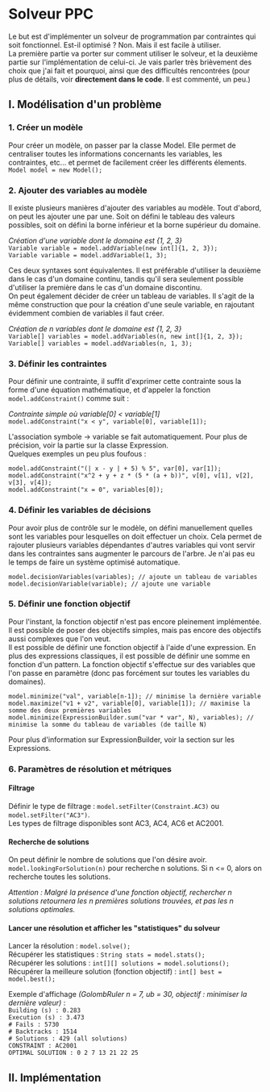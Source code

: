# Solveur PPC
Le but est d'implémenter un solveur de programmation par contraintes qui soit fonctionnel. Est-il optimisé ? Non. Mais il est facile à utiliser.  
La première partie va porter sur comment utiliser le solveur, et la deuxième partie sur l'implémentation de celui-ci. Je vais parler très brièvement des choix que j'ai fait et pourquoi, ainsi que des difficultés rencontrées (pour plus de détails, voir **directement dans le code**. Il est commenté, un peu.) 

## I. Modélisation d'un problème
### 1. Créer un modèle
Pour créer un modèle, on passer par la classe Model. Elle permet de centraliser toutes les informations concernants les variables, les contraintes, etc... et permet de facilement créer les différents élements.  
`Model model = new Model();`

### 2. Ajouter des variables au modèle
Il existe plusieurs manières d'ajouter des variables au modèle. Tout d'abord, on peut les ajouter une par une. Soit on défini le tableau des valeurs possibles, soit on défini la borne inférieur et la borne supérieur du domaine.
  
 _Création d'une variable dont le domaine est {1, 2, 3}_  
`Variable variable = model.addVariable(new int[]{1, 2, 3});`  
`Variable variable = model.addVariable(1, 3);`

Ces deux syntaxes sont équivalentes. Il est préférable d'utiliser la deuxième dans le cas d'un domaine continu, tandis qu'il sera seulement possible d'utiliser la première dans le cas d'un domaine discontinu.  
On peut également décider de créer un tableau de variables. Il s'agit de la même construction que pour la création d'une seule variable, en rajoutant évidemment combien de variables il faut créer.

_Création de n variables dont le domaine est {1, 2, 3}_  
`Variable[] variables = model.addVariables(n, new int[]{1, 2, 3});`  
`Variable[] variables = model.addVariables(n, 1, 3);`

### 3. Définir les contraintes
Pour définir une contrainte, il suffit d'exprimer cette contrainte sous la forme d'une équation mathématique, et d'appeler la fonction `model.addConstraint()` comme suit :

_Contrainte simple où variable[0] < variable[1]_  
`model.addConstraint("x < y", variable[0], variable[1]);`

L'association symbole -> variable se fait automatiquement. Pour plus de précision, voir la partie sur la classe Expression.  
Quelques exemples un peu plus foufous :

`model.addConstraint("(| x - y | + 5) % 5", var[0], var[1]);`  
`model.addConstraint("x^2 + y + z * (5 * (a + b))", v[0], v[1], v[2], v[3], v[4]);`  
`model.addConstraint("x = 0", variables[0]);`

### 4. Définir les variables de décisions
Pour avoir plus de contrôle sur le modèle, on défini manuellement quelles sont les variables pour lesquelles on doit effectuer un choix. Cela permet de rajouter plusieurs variables dépendantes d'autres variables qui vont servir dans les contraintes sans augmenter le parcours de l'arbre. Je n'ai pas eu le temps de faire un système optimisé automatique.  

`model.decisionVariables(variables); // ajoute un tableau de variables`  
`model.decisionVariable(variable); // ajoute une variable`  

### 5. Définir une fonction objectif
Pour l'instant, la fonction objectif n'est pas encore pleinement implémentée. Il est possible de poser des objectifs simples, mais pas encore des objectifs aussi complexes que l'on veut.  
Il est possible de définir une fonction objectif à l'aide d'une expression. En plus des expressions classiques, il est possible de définir une somme en fonction d'un pattern. La fonction objectif s'effectue sur des variables que l'on passe en paramètre (donc pas forcément sur toutes les variables du domaines).

`model.minimize("val", variable[n-1]); // minimise la dernière variable`  
`model.maximize("v1 + v2", variable[0], variable[1]); // maximise la somme des deux premières variables`  
`model.minimize(ExpressionBuilder.sum("var * var", N), variables); // minimise la somme du tableau de variables (de taille N)`  

Pour plus d'information sur ExpressionBuilder, voir la section sur les Expressions.  

### 6. Paramètres de résolution et métriques
#### Filtrage
Définir le type de filtrage : `model.setFilter(Constraint.AC3)` ou `model.setFilter("AC3")`.  
Les types de filtrage disponibles sont AC3, AC4, AC6 et AC2001.  

#### Recherche de solutions
On peut définir le nombre de solutions que l'on désire avoir.  
`model.lookingForSolution(n)` pour recherche n solutions. Si n <= 0, alors on recherche toutes les solutions.  

_Attention : Malgré la présence d'une fonction objectif, rechercher n solutions retournera les n premières solutions trouvées, et pas les n solutions optimales._  

#### Lancer une résolution et afficher les "statistiques" du solveur
Lancer la résolution : `model.solve();`  
Récupérer les statistiques : `String stats = model.stats();`  
Récupérer les solutions : `int[][] solutions = model.solutions();`  
Récupérer la meilleure solution (fonction objectif) : `int[] best = model.best();`

Exemple d'affichage _(GolombRuler n = 7, ub = 30, objectif : minimiser la dernière valeur)_ :   
`Building (s) : 0.283`  
`Execution (s) : 3.473`  
`# Fails : 5730`  
`# Backtracks : 1514`  
`# Solutions : 429 (all solutions)`  
`CONSTRAINT : AC2001`  
`OPTIMAL SOLUTION : 0 2 7 13 21 22 25 `

## II. Implémentation